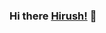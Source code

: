 ### Hi there [Hirush!](https://github.com/DeclanChirush) 👋

<!--
**DeclanChirush/DeclanChirush** is a ✨ _special_ ✨ repository because its `README.md` (this file) appears on your GitHub profile.
>

- 🔭 I’m currently studying on SLIIT
- 🌱 I’m currently following a degree
- ⚡ Fun fact: COD Gamer, Nature Lover

<img width="60%" src="https://github-readme-stats.vercel.app/api?username=DeclanChirush&show_icons=true&include_all_commits=true&theme=chartreuse-dark" />

<img width="50%" src="https://github-readme-stats.anuraghazra1.vercel.app/api/top-langs/?username=DeclanChirush&layout=compact&theme=chartreuse-dark" />

![Visitor Count](https://profile-counter.glitch.me/{DeclanChirush}/count.svg)

<!--
- 👯 I’m looking to collaborate on ...
- 🤔 I’m looking for help with ...
- 💬 Ask me about ...
- 📫 How to reach me: ...
- 😄 Pronouns: ...   >




